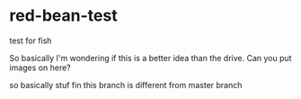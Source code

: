 # red-bean-test
test for fish

So basically I'm wondering if this is a better idea than the drive. Can you put images on here?

so basically stuf fin this branch is different from master branch
